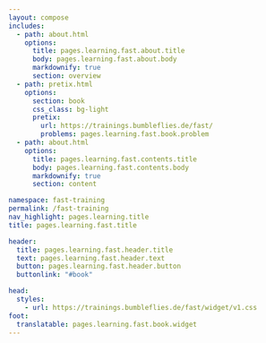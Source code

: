 ```yaml
---
layout: compose
includes:
  - path: about.html
    options:
      title: pages.learning.fast.about.title
      body: pages.learning.fast.about.body
      markdownify: true
      section: overview
  - path: pretix.html
    options:
      section: book
      css_class: bg-light
      pretix:
        url: https://trainings.bumbleflies.de/fast/
        problems: pages.learning.fast.book.problem
  - path: about.html
    options:
      title: pages.learning.fast.contents.title
      body: pages.learning.fast.contents.body
      markdownify: true
      section: content

namespace: fast-training
permalink: /fast-training
nav_highlight: pages.learning.title
title: pages.learning.fast.title

header:
  title: pages.learning.fast.header.title
  text: pages.learning.fast.header.text
  button: pages.learning.fast.header.button
  buttonlink: "#book"

head:
  styles:
    - url: https://trainings.bumbleflies.de/fast/widget/v1.css
foot:  
  translatable: pages.learning.fast.book.widget
---
```

